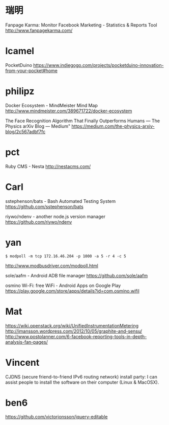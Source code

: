 # 瑞明

Fanpage Karma: Monitor Facebook Marketing - Statistics & Reports Tool
<http://www.fanpagekarma.com/>  

# lcamel

PocketDuino
<https://www.indiegogo.com/projects/pocketduino-innovation-from-your-pocket#home>  

# philipz

Docker Ecosystem - MindMeister Mind Map
<http://www.mindmeister.com/389671722/docker-ecosystem>  

The Face Recognition Algorithm That Finally Outperforms Humans — The Physics arXiv Blog — Medium" <https://medium.com/the-physics-arxiv-blog/2c567adbf7fc>  

# pct

Ruby CMS - Nesta
<http://nestacms.com/>  

# Carl

sstephenson/bats - Bash Automated Testing System
<https://github.com/sstephenson/bats>  

riywo/ndenv - another node.js version manager
<https://github.com/riywo/ndenv>  

# yan



    $ modpoll -m tcp 172.16.46.204 -p 1000 -a 5 -r 4 -c 5


<http://www.modbusdriver.com/modpoll.html>  

sole/aafm - Android ADB file manager
<https://github.com/sole/aafm>  

osmino Wi-Fi: free WiFi - Android Apps on Google Play
<https://play.google.com/store/apps/details?id=com.osmino.wifil>  

# Mat

<https://wiki.openstack.org/wiki/UnifiedInstrumentationMetering>  
<http://imansson.wordpress.com/2012/10/05/graphite-and-sensu/>  
<http://www.postplanner.com/6-facebook-reporting-tools-in-depth-analysis-fan-pages/>  

# Vincent

CJDNS (secure friend-to-friend IPv6 routing network) install party: I can assist people to install the software on their computer (Linux & MacOSX).

# ben6


<https://github.com/victorjonsson/jquery-editable>  
